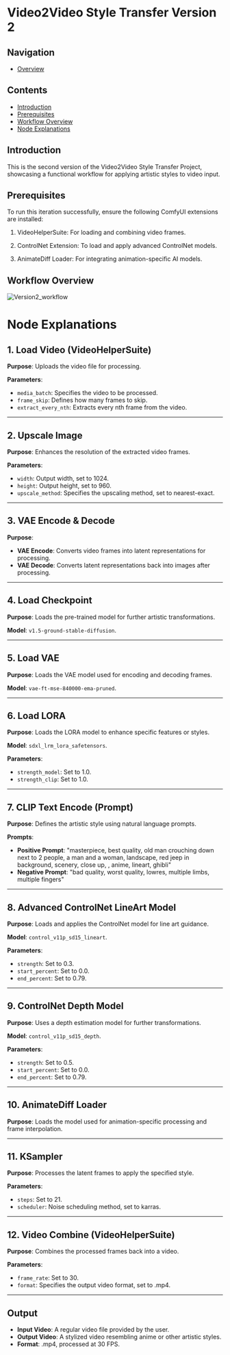 # Video2Video Style Transfer Version 2

## Navigation
- [Overview](https://github.com/DaWelli/DIGCRE-project/blob/main/Video2Video/README.md)

## Contents
- [Introduction](#introduction)
- [Prerequisites](#prerequisites)
- [Workflow Overview](#workflow-overview)
- [Node Explanations](#node-explanations)

## Introduction
This is the second version of the Video2Video Style Transfer Project, showcasing a functional workflow for applying artistic styles to video input.

## Prerequisites
To run this iteration successfully, ensure the following ComfyUI extensions are installed:

1. VideoHelperSuite: For loading and combining video frames.

2. ControlNet Extension: To load and apply advanced ControlNet models.
3. AnimateDiff Loader: For integrating animation-specific AI models.

## Workflow Overview
![Version2_workflow](https://github.com/user-attachments/assets/970f58ca-e54c-4de7-8123-390d93253686)


# Node Explanations

## 1. Load Video (VideoHelperSuite)

**Purpose**: Uploads the video file for processing.

**Parameters**:
- `media_batch`: Specifies the video to be processed.
- `frame_skip`: Defines how many frames to skip.
- `extract_every_nth`: Extracts every nth frame from the video.

---

## 2. Upscale Image

**Purpose**: Enhances the resolution of the extracted video frames.

**Parameters**:
- `width`: Output width, set to 1024.
- `height`: Output height, set to 960.
- `upscale_method`: Specifies the upscaling method, set to nearest-exact.

---

## 3. VAE Encode & Decode

**Purpose**:
- **VAE Encode**: Converts video frames into latent representations for processing.
- **VAE Decode**: Converts latent representations back into images after processing.

---

## 4. Load Checkpoint

**Purpose**: Loads the pre-trained model for further artistic transformations.

**Model**: `v1.5-ground-stable-diffusion`.

---

## 5. Load VAE

**Purpose**: Loads the VAE model used for encoding and decoding frames.

**Model**: `vae-ft-mse-840000-ema-pruned`.

---

## 6. Load LORA

**Purpose**: Loads the LORA model to enhance specific features or styles.

**Model**: `sdxl_lrm_lora_safetensors`.

**Parameters**:
- `strength_model`: Set to 1.0.
- `strength_clip`: Set to 1.0.

---

## 7. CLIP Text Encode (Prompt)

**Purpose**: Defines the artistic style using natural language prompts.

**Prompts**:
- **Positive Prompt**: "masterpiece, best quality, old man crouching down next to 2 people, a man and a woman, landscape, red jeep in background, scenery, close up, , anime, lineart, ghibli"
- **Negative Prompt**: "bad quality, worst quality, lowres, multiple limbs, multiple fingers"

---

## 8. Advanced ControlNet LineArt Model

**Purpose**: Loads and applies the ControlNet model for line art guidance.

**Model**: `control_v11p_sd15_lineart`.

**Parameters**:
- `strength`: Set to 0.3.
- `start_percent`: Set to 0.0.
- `end_percent`: Set to 0.79.

---

## 9. ControlNet Depth Model

**Purpose**: Uses a depth estimation model for further transformations.

**Model**: `control_v11p_sd15_depth`.

**Parameters**:
- `strength`: Set to 0.5.
- `start_percent`: Set to 0.0.
- `end_percent`: Set to 0.79.

---

## 10. AnimateDiff Loader

**Purpose**: Loads the model used for animation-specific processing and frame interpolation.

---

## 11. KSampler

**Purpose**: Processes the latent frames to apply the specified style.

**Parameters**:
- `steps`: Set to 21.
- `scheduler`: Noise scheduling method, set to karras.

---

## 12. Video Combine (VideoHelperSuite)

**Purpose**: Combines the processed frames back into a video.

**Parameters**:
- `frame_rate`: Set to 30.
- `format`: Specifies the output video format, set to .mp4.

---

## Output

- **Input Video**: A regular video file provided by the user.
- **Output Video**: A stylized video resembling anime or other artistic styles.
- **Format**: .mp4, processed at 30 FPS.
